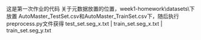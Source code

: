 这是第一次作业的代码
关于元数据放置的位置，week1-homework\datasets\下放置
AutoMaster_TestSet.csv和AutoMaster_TrainSet.csv下，随后执行preprocess.py文件获得
test_set.seg_x.txt | train_set.seg_x.txt | train_set.seg_y.txt